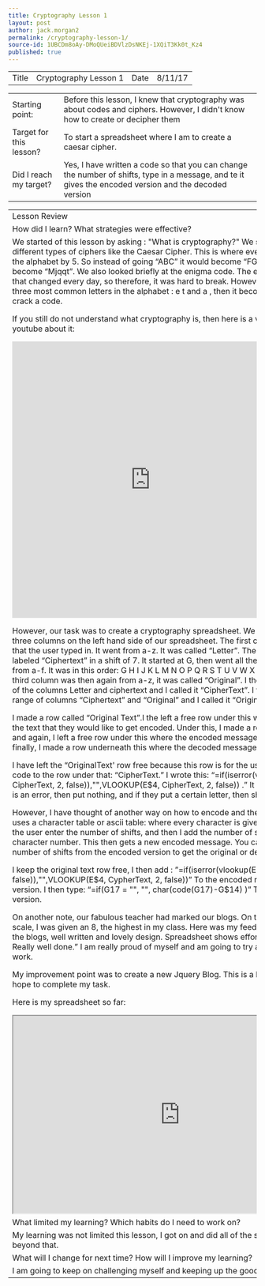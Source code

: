 ```yaml
---
title: Cryptography Lesson 1
layout: post
author: jack.morgan2
permalink: /cryptography-lesson-1/
source-id: 1UBCDm8oAy-DMoQUeiBDVlzDsNKEj-1XQiT3Kk0t_Kz4
published: true
---
```

<table>
  <tr>
    <td>Title</td>
    <td>Cryptography Lesson 1</td>
    <td>Date</td>
    <td>8/11/17</td>
  </tr>
</table>


<table>
  <tr>
    <td>Starting point:</td>
    <td>Before this lesson, I knew that cryptography was about codes and ciphers. However, I didn't know how to create or decipher them</td>
  </tr>
  <tr>
    <td>Target for this lesson?</td>
    <td>To start a spreadsheet where I am to create a caesar cipher.</td>
  </tr>
  <tr>
    <td>Did I reach my target? 
</td>
    <td>Yes, I  have written a code so that you can change the number of shifts, type in a message, and te it gives the encoded version and the decoded version</td>
  </tr>
</table>


<table>
  <tr>
    <td>Lesson Review</td>
  </tr>
  <tr>
    <td>How did I learn? What strategies were effective? </td>
  </tr>
  <tr>
    <td>
We started of this lesson by asking : "What is cryptography?" We started talking about different types of ciphers like the Caesar Cipher. This is where every letter is shifted along the alphabet by 5. So instead of going “ABC” it would become “FGH” or” Hello” would become “Mjqqt”. We also looked briefly at the enigma code. The enigma code was a code that changed every day, so therefore, it was hard to break. However, if you look for the three most common letters in the alphabet : e t and a , then it becomes easier to try and crack a code. 

If you still do not understand what cryptography is, then here is a video from SciShow on youtube about it:


<iframe width="560" height="560" src="https://www.youtube.com/embed/-yFZGF8FHSg" frameborder="0" allowfullscreen></iframe> 

However, our task was to create a cryptography spreadsheet. We started of by making three columns on the left hand side of our spreadsheet. The first column was the Letter that the user typed in. It went from a-z. It was called “Letter”.  The next column was labeled “Ciphertext” in a shift of 7. It started at G, then went all the way to z and then went from a-f. It was in this order: G H I J K L M N O P Q R S T U V W X Y Z A B C D E F. The third column was then again from a-z, it was called “Original”. I then made a named range of the columns Letter and ciphertext and I called  it “CipherText”. I then made a named range of columns “Ciphertext” and “Original” and I called it “OriginalText”. 

I made a row called “Original Text”.I the left a free row under this where the user will type the text that they would like to get encoded. Under this, I made a row called “Cipher text” and again, I left a free row under this where the encoded message will be displayed. And finally, I made a row underneath this where the decoded message will be displayed. 

I have left the “OriginalText' row free because this row is for the user. However, I did add code to the row under that: “CipherText.” I wrote this: “=if(iserror(vlookup(E$4, CipherText, 2, false)),"",VLOOKUP(E$4, CipherText, 2, false)) .” It basically says, If there is an error, then put nothing, and if they put a certain letter, then shift it by 7. 

However, I have thought of another way on how to encode and then decode a message. It uses a character table or ascii table: where every character is given a number. I then let the user enter the number of shifts, and then I add the number of shifts to the original character number. This then gets a new encoded message. You can then subtract the number of shifts from the encoded version to get the original or deciphered text.

I keep the original text row free, I then add : ”=if(iserror(vlookup(E$4, CypherText, 2, false)),"",VLOOKUP(E$4, CypherText, 2, false))” To the encoded row to get the encoded version. I then type: “=if(G17 = "", "", char(code(G17)-G$14) )” To get the decoded version.

On another note, our fabulous teacher had marked our blogs. On the new 1-9 GCSE scale, I was given an 8, the highest in my class. Here was my feedback: “Superb effort in the blogs, well written and lovely design. 
Spreadsheet shows effort and attention to detail. Really well done.” I am really proud of myself and am going to try and keep up the good work.

My improvement point was to create a new Jquery Blog. This is a big challenge, but I hope to complete my task.

Here is my spreadsheet so far:


<iframe src="https://docs.google.com/spreadsheets/d/e/2PACX-1vSItZFenbdUkqMxR76Vzmz5hakCE_R96Fum207sZxjcHCRtNGZn1H1gfL3WsllXWb6NVpyuxBKJatqq/pubhtml?widget=true&amp;headers=false" height="400" width="675"></iframe>

</td>
  </tr>
  <tr>
    <td>What limited my learning? Which habits do I need to work on? </td>
  </tr>
  <tr>
    <td>My learning was not limited this lesson, I got on and did all of the set work, and even went beyond that.</td>
  </tr>
  <tr>
    <td>What will I change for next time? How will I improve my learning?</td>
  </tr>
  <tr>
    <td>I am going to keep on challenging myself and keeping up the good work.</td>
  </tr>
</table>


